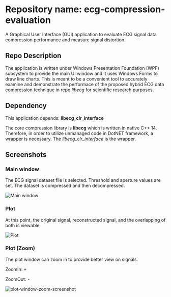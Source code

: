 # Repository name: ecg-compression-evaluation
A Graphical User Interface (GUI) application to evaluate ECG signal data compression performance and measure signal distortion.

## Repo Description
The application is written under Windows Presentation Foundation (WPF) subsystem to provide the main UI window and it uses Windows Forms to draw line charts. This is meant to be a convenient tool to accurately examine and demonstrate the performace of the proposed hybrid ECG data compression technique in repo _libecg_ for scientific research purposes.

## Dependency
This application depends: __libecg_clr_interface__ [](https://github.com/kamyar-nemati/libecg-clr-interface) <Here>

The core compression library is __libecg__ which is written in native C++ 14. Therefore, in order to utilize unmanaged code in DotNET framework, a wrapper is necessary. The _libecg_clr_interface_ is the wrapper.

## Screenshots
### Main window
The ECG signal dataset file is selected. Threshold and aperture values are set. The dataset is compressed and then decompressed.

![Main window](https://user-images.githubusercontent.com/29518086/29880974-d9045480-8ddb-11e7-9060-ff3db93327a6.PNG "Main window")

### Plot
At this point, the original signal, reconstructed signal, and the overlapping of both is viewable.

![Plot](https://user-images.githubusercontent.com/29518086/29881025-fd03467a-8ddb-11e7-8b6c-04dc91ef68c2.PNG "Plot")

### Plot (Zoom)
The plot window can zoom in to provide better view on signals.

ZoomIn: <kbd> + </kbd>

ZoomOut: <kbd> - </kbd>

![plot-window-zoom-screenshot](https://user-images.githubusercontent.com/29518086/29881061-161c3324-8ddc-11e7-8027-373fd7ef2f4c.png)
